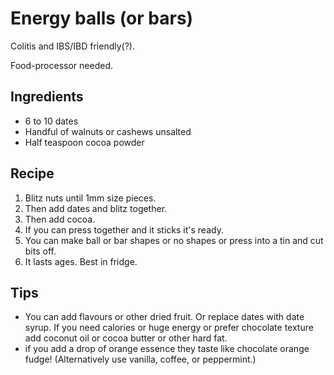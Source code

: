 # Energy balls (or bars)

Colitis and IBS/IBD friendly(?).

Food-processor needed.

## Ingredients

- 6 to 10 dates
- Handful of walnuts or cashews unsalted
- Half teaspoon cocoa powder

## Recipe

1. Blitz nuts until 1mm size pieces.
2. Then add dates and blitz together.
3. Then add cocoa.
4. If you can press together and it sticks it's ready.
5. You can make ball or bar shapes or no shapes or press into a tin and cut bits off.
6. It lasts ages. Best in fridge.

## Tips

- You can add flavours or other dried fruit. Or replace dates with date syrup. If you need calories or huge energy or prefer chocolate texture add coconut oil or cocoa butter or other hard fat.
- if you add a drop of orange essence they taste like chocolate orange fudge! (Alternatively use vanilla, coffee, or peppermint.)
